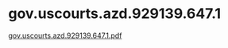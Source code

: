 # gov.uscourts.azd.929139.647.1

[gov.uscourts.azd.929139.647.1.pdf](gov%20uscourts%20azd%20929139%20647%201%20340aa753695f44189bea581c5f284d0b/gov.uscourts.azd.929139.647.1.pdf)